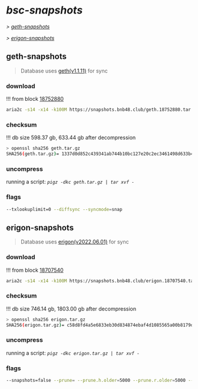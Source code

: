 # *bsc-snapshots*


*\> [geth-snapshots](#geth-snapshots)*

*\> [erigon-snapshots](#erigon-snapshots)*


## geth-snapshots


> Database uses [geth(v1.1.11)](https://github.com/bnb-chain/bsc/releases/tag/v1.1.11) for sync


### download

<!-- begin_geth -->

!!! from block [18752880](https://bscscan.com/block/18752880)
```bash
aria2c -s14 -x14 -k100M https://snapshots.bnb48.club/geth.18752880.tar.gz -o geth.tar.gz
```


### checksum


!!! db size 598.37 gb, 633.44 gb after decompression
```bash
> openssl sha256 geth.tar.gz
SHA256(geth.tar.gz)= 1337d0d852c439341ab744b10bc127e20c2ec3461498d633b45785071815e81c
```

<!-- end_geth -->

### uncompress


running a script: _`pigz -dkc geth.tar.gz | tar xvf -`_


### flags


```bash
--txlookuplimit=0 --diffsync --syncmode=snap
```


## erigon-snapshots


> Database uses [erigon(v2022.06.01)](https://github.com/ledgerwatch/erigon/releases/tag/v2022.06.01) for sync


### download

<!-- begin_erigon -->

!!! from block [18707540](https://bscscan.com/block/18707540)
```bash
aria2c -s14 -x14 -k100M https://snapshots.bnb48.club/erigon.18707540.tar.gz -o erigon.tar.gz
```


### checksum


!!! db size 746.14 gb, 1803.00 gb after decompression
```bash
> openssl sha256 erigon.tar.gz
SHA256(erigon.tar.gz)= c58d8fd4a5e6833eb30d834874ebaf4d1085565a00b8179d9f3415bef549c8f3
```

<!-- end_erigon -->

### uncompress


running a script: _`pigz -dkc erigon.tar.gz | tar xvf -`_


### flags


```bash
--snapshots=false --prune= --prune.h.older=5000 --prune.r.older=5000 --prune.t.older=5000 --prune.c.older=5000
```
